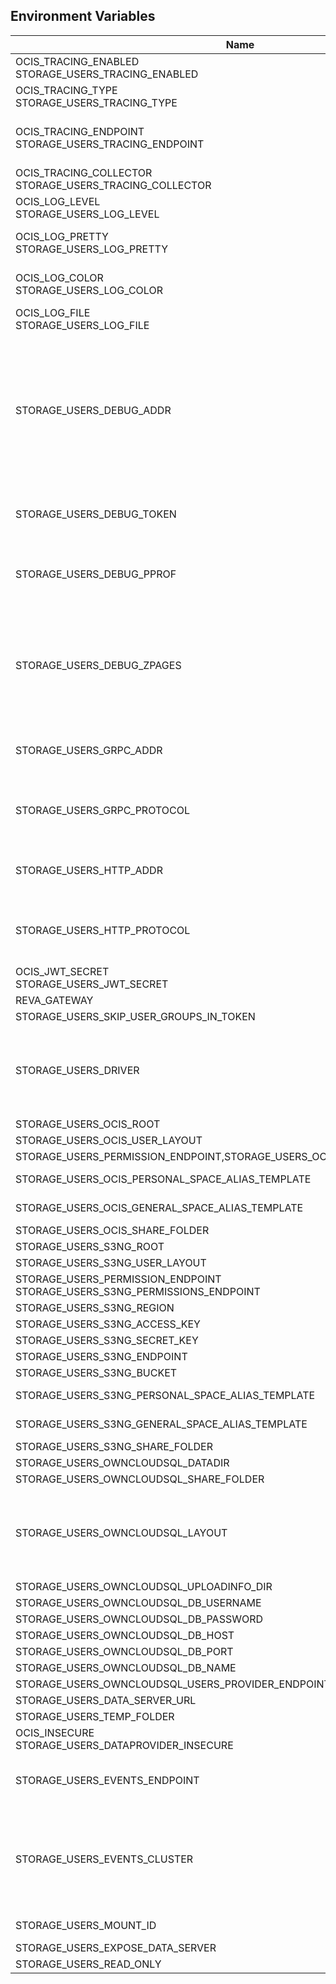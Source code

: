 ## Environment Variables

| Name | Type | Default Value | Description |
|------|------|---------------|-------------|
| OCIS_TRACING_ENABLED<br/>STORAGE_USERS_TRACING_ENABLED | bool | false | Activates tracing.|
| OCIS_TRACING_TYPE<br/>STORAGE_USERS_TRACING_TYPE | string |  | |
| OCIS_TRACING_ENDPOINT<br/>STORAGE_USERS_TRACING_ENDPOINT | string |  | The endpoint to the tracing collector.|
| OCIS_TRACING_COLLECTOR<br/>STORAGE_USERS_TRACING_COLLECTOR | string |  | |
| OCIS_LOG_LEVEL<br/>STORAGE_USERS_LOG_LEVEL | string |  | The log level.|
| OCIS_LOG_PRETTY<br/>STORAGE_USERS_LOG_PRETTY | bool | false | Activates pretty log output.|
| OCIS_LOG_COLOR<br/>STORAGE_USERS_LOG_COLOR | bool | false | Activates colorized log output.|
| OCIS_LOG_FILE<br/>STORAGE_USERS_LOG_FILE | string |  | The target log file.|
| STORAGE_USERS_DEBUG_ADDR | string | 127.0.0.1:9159 | Bind address of the debug server, where metrics, health, config and debug endpoints will be exposed.|
| STORAGE_USERS_DEBUG_TOKEN | string |  | Token to secure the metrics endpoint|
| STORAGE_USERS_DEBUG_PPROF | bool | false | Enables pprof, which can be used for profiling|
| STORAGE_USERS_DEBUG_ZPAGES | bool | false | Enables zpages, which can  be used for collecting and viewing traces in-me|
| STORAGE_USERS_GRPC_ADDR | string | 127.0.0.1:9157 | The address of the grpc service.|
| STORAGE_USERS_GRPC_PROTOCOL | string | tcp | The transport protocol of the grpc service.|
| STORAGE_USERS_HTTP_ADDR | string | 127.0.0.1:9158 | The address of the http service.|
| STORAGE_USERS_HTTP_PROTOCOL | string | tcp | The transport protocol of the http service.|
| OCIS_JWT_SECRET<br/>STORAGE_USERS_JWT_SECRET | string |  | |
| REVA_GATEWAY | string | 127.0.0.1:9142 | |
| STORAGE_USERS_SKIP_USER_GROUPS_IN_TOKEN | bool | false | |
| STORAGE_USERS_DRIVER | string | ocis | The storage driver which should be used by the service|
| STORAGE_USERS_OCIS_ROOT | string | ~/.ocis/storage/users | |
| STORAGE_USERS_OCIS_USER_LAYOUT | string | {{.Id.OpaqueId}} | |
| STORAGE_USERS_PERMISSION_ENDPOINT,STORAGE_USERS_OCIS_PERMISSIONS_ENDPOINT | string | 127.0.0.1:9191 | |
| STORAGE_USERS_OCIS_PERSONAL_SPACE_ALIAS_TEMPLATE | string | {{.SpaceType}}/{{.User.Username \| lower}} | |
| STORAGE_USERS_OCIS_GENERAL_SPACE_ALIAS_TEMPLATE | string | {{.SpaceType}}/{{.SpaceName \| replace &#34; &#34; &#34;-&#34; \| lower}} | |
| STORAGE_USERS_OCIS_SHARE_FOLDER | string | /Shares | |
| STORAGE_USERS_S3NG_ROOT | string | ~/.ocis/storage/users | |
| STORAGE_USERS_S3NG_USER_LAYOUT | string | {{.Id.OpaqueId}} | |
| STORAGE_USERS_PERMISSION_ENDPOINT<br/>STORAGE_USERS_S3NG_PERMISSIONS_ENDPOINT | string | 127.0.0.1:9191 | |
| STORAGE_USERS_S3NG_REGION | string | default | |
| STORAGE_USERS_S3NG_ACCESS_KEY | string |  | |
| STORAGE_USERS_S3NG_SECRET_KEY | string |  | |
| STORAGE_USERS_S3NG_ENDPOINT | string |  | |
| STORAGE_USERS_S3NG_BUCKET | string |  | |
| STORAGE_USERS_S3NG_PERSONAL_SPACE_ALIAS_TEMPLATE | string | {{.SpaceType}}/{{.User.Username \| lower}} | |
| STORAGE_USERS_S3NG_GENERAL_SPACE_ALIAS_TEMPLATE | string | {{.SpaceType}}/{{.SpaceName \| replace &#34; &#34; &#34;-&#34; \| lower}} | |
| STORAGE_USERS_S3NG_SHARE_FOLDER | string | /Shares | |
| STORAGE_USERS_OWNCLOUDSQL_DATADIR | string | ~/.ocis/storage/owncloud | |
| STORAGE_USERS_OWNCLOUDSQL_SHARE_FOLDER | string | /Shares | |
| STORAGE_USERS_OWNCLOUDSQL_LAYOUT | string | {{.Username}} | path layout to use to navigate into a users folder in an owncloud data dir|
| STORAGE_USERS_OWNCLOUDSQL_UPLOADINFO_DIR | string | ~/.ocis/storage/uploadinfo | |
| STORAGE_USERS_OWNCLOUDSQL_DB_USERNAME | string | owncloud | |
| STORAGE_USERS_OWNCLOUDSQL_DB_PASSWORD | string | owncloud | |
| STORAGE_USERS_OWNCLOUDSQL_DB_HOST | string |  | |
| STORAGE_USERS_OWNCLOUDSQL_DB_PORT | int | 3306 | |
| STORAGE_USERS_OWNCLOUDSQL_DB_NAME | string | owncloud | |
| STORAGE_USERS_OWNCLOUDSQL_USERS_PROVIDER_ENDPOINT | string | localhost:9144 | |
| STORAGE_USERS_DATA_SERVER_URL | string | http://localhost:9158/data | |
| STORAGE_USERS_TEMP_FOLDER | string | ~/.ocis/tmp/users | |
| OCIS_INSECURE<br/>STORAGE_USERS_DATAPROVIDER_INSECURE | bool | false | |
| STORAGE_USERS_EVENTS_ENDPOINT | string | 127.0.0.1:9233 | the address of the streaming service|
| STORAGE_USERS_EVENTS_CLUSTER | string | ocis-cluster | the clusterID of the streaming service. Mandatory when using nats|
| STORAGE_USERS_MOUNT_ID | string | 1284d238-aa92-42ce-bdc4-0b0000009157 | |
| STORAGE_USERS_EXPOSE_DATA_SERVER | bool | false | |
| STORAGE_USERS_READ_ONLY | bool | false | |
